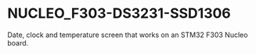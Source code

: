 # NUCLEO_F303-DS3231-SSD1306
 Date, clock and temperature screen that works on an STM32 F303 Nucleo board.
